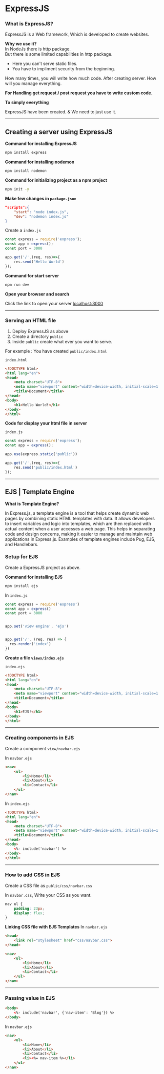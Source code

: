 # ExpressJS
### What is ExpressJS?
ExpressJS is a Web framework, Which is developed to create websites.

**Why we use it?** <br>
In NodeJs there is http package. <br>
But there is some limited capabilities in http package.
- Here you can't serve static files.
- You have to impliment security from the beginning.

How many times, you will write how much code. After creating server. How will you manage everything.

**For Handling get request / post request you have to write custom code.**

**To simply everything**

ExpressJS have been created. & We need to just use it.

---

## Creating a server using ExpressJS
**Command for installing ExpressJS**
```bash
npm install express
```

**Command for installing nodemon**
```bash
npm install nodemon
```
**Command for initializing project as a npm project**
```bash
npm init -y
```
**Make few changes in  `package.json`**
```json
"scripts":{
    "start": "node index.js",
    "dev": "nodemon index.js"
}
```
Create a `index.js`
```js
const express = require('express');
const app = express();
const port = 3000

app.get('/',(req, res)=>{
    res.send('Hello World')
});
```
**Command for start server**
```bash
npm run dev
```
**Open your browser and search**

Click the link to open your server [localhost:3000](http://localhost:3000)

---
### Serving an HTML file
1. Deploy ExpressJS as above
2. Create a directory `public`
3. Inside `public` create what ever you want to serve.

For example : You have created `public/index.html`

`index.html`
```html
<!DOCTYPE html>
<html lang="en">
<head>
    <meta charset="UTF-8">
    <meta name="viewport" content="width=device-width, initial-scale=1.0">
    <title>Document</title>
</head>
<body>
    <h1>Hello World!</h1>
</body>
</html>
```

**Code for display your html file in server**

`index.js`
```js
const express = require('express');
const app = express();

app.use(express.static('public'))

app.get('/',(req, res)=>{
    res.send('public/index.html')
});
```
---
## EJS | Template Engine 
**What is Template Engine?**

In Express.js, a template engine is a tool that helps create dynamic web pages by combining static HTML templates with data. It allows developers to insert variables and logic into templates, which are then replaced with actual content when a user accesses a web page. This helps in separating code and design concerns, making it easier to manage and maintain web applications in Express.js. Examples of template engines include Pug, EJS, and Handlebars.

### Setup for EJS

Create a ExpressJS project as above.

**Command for installing EJS**
```bash
npm install ejs
```

In `index.js`
```js
const express = require('express')
const app = express()
const port = 3000


app.set('view engine', 'ejs')


app.get('/', (req, res) => {
  res.render('index')
})
```
**Create a file `views/index.ejs`**

`index.ejs`
```html
<!DOCTYPE html>
<html lang="en">
<head>
    <meta charset="UTF-8">
    <meta name="viewport" content="width=device-width, initial-scale=1.0">
    <title>Document</title>
</head>
<body>
    <h1>EJS!</h1>
</body>
</html>
```
---
### Creating components in EJS
Create a component `view/navbar.ejs`

In `navbar.ejs`
```html
<nav>
    <ul>
        <li>Home</li>
        <li>About</li>
        <li>Contact</li>
    </ul>
</nav>
```
In `index.ejs`
```html
<!DOCTYPE html>
<html lang="en">
<head>
    <meta charset="UTF-8">
    <meta name="viewport" content="width=device-width, initial-scale=1.0">
    <title>Document</title>
</head>
<body>
    <%- include('navbar') %>
</body>
</html>
```
---
### How to add CSS in EJS

Create a CSS file as `public/css/navbar.css`

In `navbar.css`, Write your CSS as you want.
```css
nav ul {
    padding: 23px;
    display: flex;
}
```

**Linking CSS file with EJS Templates**
In `navbar.ejs`
```html
<head>
    <link rel="stylesheet" href="css/navbar.css">
</head>

<nav>
    <ul>
        <li>Home</li>
        <li>About</li>
        <li>Contact</li>
    </ul>
</nav>
```
---
### Passing value in EJS
```html
<body>
    <%- include('navbar', {'nav-item': 'Blog'}) %>
</body>
```
In `navbar.ejs`
```html
<nav>
    <ul>
        <li>Home</li>
        <li>About</li>
        <li>Contact</li>
        <li><%= nav-item %></li>
    </ul>
</nav>
```